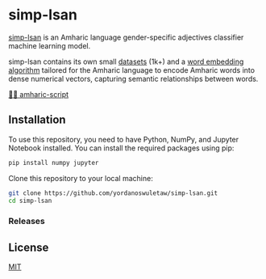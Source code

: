 # simp-lsan

[simp-lsan](https://github.com/yordanoswuletaw/simp-lsan) is an Amharic language gender-specific adjectives classifier machine learning model.

simp-lsan contains its own small [datasets](https://github.com/yordanoswuletaw/simp-lsan/blob/main/datasets.csv) (1k+) and a [word embedding algorithm](https://github.com/yordanoswuletaw/simp-lsan/blob/main/smp-lsan-v3.ipynb) tailored for the Amharic language to encode Amharic words into dense numerical vectors, capturing semantic relationships between words.

[✍🏾 amharic-script](https://github.com/yordanoswuletaw/simp-lsan/blob/main/amharic-script.json)


## Installation

To use this repository, you need to have Python, NumPy, and Jupyter Notebook installed. You can install the required packages using pip:

```bash
pip install numpy jupyter
```

Clone this repository to your local machine:

```bash
git clone https://github.com/yordanoswuletaw/simp-lsan.git
cd simp-lsan
```

### Releases


## License

[MIT](LICENSE)

